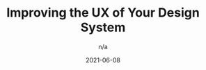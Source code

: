 ---
author: n/a
date: 2021-06-08
layout: post.njk
publisher: uxbooth
tags:
  - design-systems
  - user-experience
target_url: https://www.uxbooth.com/articles/improving-the-ux-of-your-design-system/
title: Improving the UX of Your Design System
---